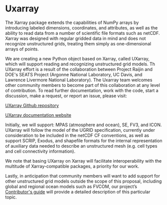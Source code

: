# Uxarray

The Xarray package extends the capabilities of NumPy arrays by introducing labeled
dimensions, coordinates, and attributes, as well as the ability to read data from
a number of scientific file formats such as netCDF. Xarray was designed with regular
gridded data in mind and does not recognize unstructured grids, treating them simply
as one-dimensional arrays of points.

We are creating a new Python object based on Xarray, called UXarray, which will
support reading and recognizing unstructured grid models. Th UXarray effort is a
result of the collaboration between Project Raijin and DOE's SEATS Project
(Argonne National Laboratory, UC Davis, and Lawrence Livermore National Laboratory).
The Uxarray team welcomes other community members to become part of this collaboration
at any level of contribution. To read further documentation, work with the code, start
a discussion, make a request, or report an issue, please visit:

[UXarray Github repository](https://github.com/UXARRAY/uxarray)

[UXarray documentation website](https://uxarray.readthedocs.io/en/latest/index.html)

Initially, we will support: MPAS (atmosphere and ocean), SE, FV3, and ICON. UXarray
will follow the model of the UGRID specification, currently under consideration
to be included in the netCDF CF conventions, as well as support SCRIP, Exodus, and
shapefile formats for the internal representation of auxiliary data needed to
describe an unstructured mesh (e.g. cell types and cell connectivity information).

We note that basing UXarray on Xarray will facilitate interoperability with the
multitude of Xarray-compatible packages, a priority for our work.

Lastly, in anticipation that community members will want to add support for other
unstructured grid models outside the scope of this proposal, including global and
regional ocean models such as FVCOM, our project’s
[Contributor's guide](https://raijin.ucar.edu/contributing.html) will provide
a detailed description of this particular topic.

